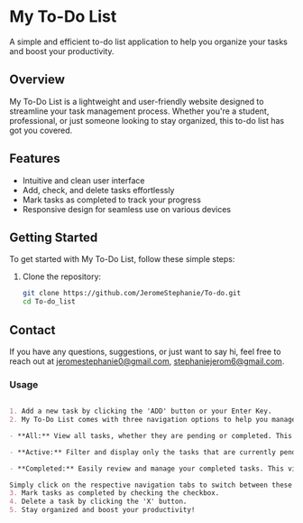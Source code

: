 # My To-Do List

A simple and efficient to-do list application to help you organize your tasks and boost your productivity.

## Overview

My To-Do List is a lightweight and user-friendly website designed to streamline your task management process. Whether you're a student, professional, or just someone looking to stay organized, this to-do list has got you covered.

## Features

- Intuitive and clean user interface
- Add, check, and delete tasks effortlessly
- Mark tasks as completed to track your progress
- Responsive design for seamless use on various devices

## Getting Started

To get started with My To-Do List, follow these simple steps:

1. Clone the repository:
   ```bash
   git clone https://github.com/JeromeStephanie/To-do.git
   cd To-do_list


## Contact

If you have any questions, suggestions, or just want to say hi, feel free to reach out at jeromestephanie0@gmail.com, stephaniejerom6@gmail.com.

### Usage
```markdown

1. Add a new task by clicking the 'ADD' button or your Enter Key.
2. My To-Do List comes with three navigation options to help you manage your tasks efficiently:

- **All:** View all tasks, whether they are pending or completed. This option provides a comprehensive overview of your to-do list.

- **Active:** Filter and display only the tasks that are currently pending or active. It's a quick way to focus on what still needs your attention.

- **Completed:** Easily review and manage your completed tasks. This view allows you to see what you've accomplished and helps you stay organized.

Simply click on the respective navigation tabs to switch between these views and tailor your task management experience to your specific needs.
3. Mark tasks as completed by checking the checkbox.
4. Delete a task by clicking the 'X' button.
5. Stay organized and boost your productivity!

